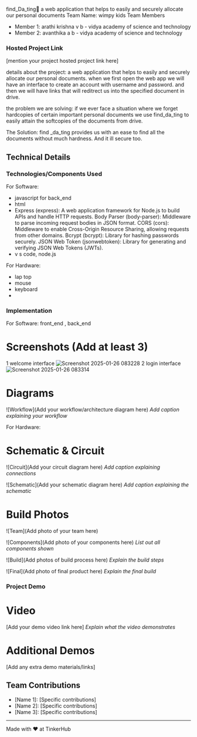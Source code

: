  find_Da_ting🎯
a web application that helps to easily and securely allocate our personal documents
Team Name: wimpy kids
Team Members
- Member 1: arathi krishna v b - vidya academy of science and technology
- Member 2: avanthika a b -  vidya academy of science and technology


### Hosted Project Link
[mention your project hosted project link here]

details about the project: a web application that helps to easily and securely allocate our personal documents. when we first open the web app we will have an interface to create an account with username and password. and then we will have links that will reditrect us into the specified document in drive.

the problem we are solving: if we ever face a situation where we forget hardcopies of certain important personal documents we use find_da_ting to easily attain the softcopies of the documents from drive.

The Solution: find _da_ting provides us with an ease to find all the documents without much hardness. And it ill secure too.

## Technical Details
### Technologies/Components Used
For Software:
- javascript for back_end
- html 
- Express (express): A web application framework for Node.js to build APIs and handle HTTP requests.
Body Parser (body-parser): Middleware to parse incoming request bodies in JSON format.
CORS (cors): Middleware to enable Cross-Origin Resource Sharing, allowing requests from other domains.
Bcrypt (bcrypt): Library for hashing passwords securely.
JSON Web Token (jsonwebtoken): Library for generating and verifying JSON Web Tokens (JWTs).
- v s code, node.js

For Hardware:
- lap top
- mouse
- keyboard
- 
### Implementation
For Software: front_end , back_end

# Screenshots (Add at least 3)

1 welcome interface
![Screenshot 2025-01-26 083228](https://github.com/user-attachments/assets/84e1dfa4-2907-4889-b262-51fc0a7d4c14)
2 login interface
![Screenshot 2025-01-26 083314](https://github.com/user-attachments/assets/57fca363-866a-420e-93ee-47fa5e340477)

# Diagrams
![Workflow](Add your workflow/architecture diagram here)
*Add caption explaining your workflow*

For Hardware:

# Schematic & Circuit
![Circuit](Add your circuit diagram here)
*Add caption explaining connections*

![Schematic](Add your schematic diagram here)
*Add caption explaining the schematic*

# Build Photos
![Team](Add photo of your team here)


![Components](Add photo of your components here)
*List out all components shown*

![Build](Add photos of build process here)
*Explain the build steps*

![Final](Add photo of final product here)
*Explain the final build*

### Project Demo
# Video
[Add your demo video link here]
*Explain what the video demonstrates*

# Additional Demos
[Add any extra demo materials/links]

## Team Contributions
- [Name 1]: [Specific contributions]
- [Name 2]: [Specific contributions]
- [Name 3]: [Specific contributions]

---
Made with ❤️ at TinkerHub
